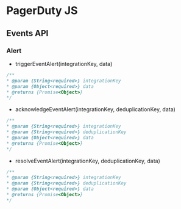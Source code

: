 # PagerDuty JS

## Events API

### Alert

* triggerEventAlert(integrationKey, data)

```javascript
/**
* @param {String<required>} integrationKey
* @param {Object<required>} data
* @returns {Promise<Object>}
*/
```

* acknowledgeEventAlert(integrationKey, deduplicationKey, data)

```javascript
/**
* @param {String<required>} integrationKey
* @param {String<required>} deduplicationKey
* @param {Object<required>} data
* @returns {Promise<Object>}
*/
```

* resolveEventAlert(integrationKey, deduplicationKey, data)

```javascript
/**
* @param {String<required>} integrationKey
* @param {String<required>} deduplicationKey
* @param {Object<required>} data
* @returns {Promise<Object>}
*/
```
